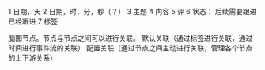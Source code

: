 1 日期，天
2 日期，时，分，秒（？）
3 主题
4 内容
5 评
6 状态：
      后续需要跟进
      已经跟进
7 标签

脑图节点。节点与节点之间可以进行关联。
默认关联（通过标签进行关联，通过时间进行事件流的关联）
配置关联（通过节点之间主动进行关联，管理各个节点的上下游关系）
